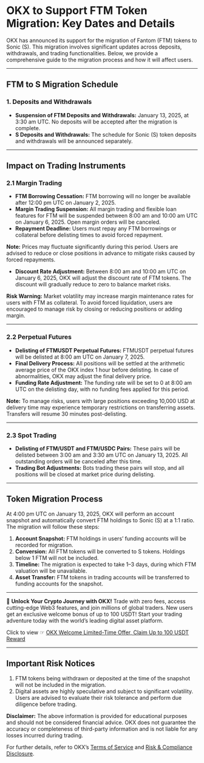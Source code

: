# OKX to Support FTM Token Migration: Key Dates and Details

OKX has announced its support for the migration of Fantom (FTM) tokens to Sonic (S). This migration involves significant updates across deposits, withdrawals, and trading functionalities. Below, we provide a comprehensive guide to the migration process and how it will affect users.

---

## **FTM to S Migration Schedule**

### **1. Deposits and Withdrawals**
- **Suspension of FTM Deposits and Withdrawals:** January 13, 2025, at 3:30 am UTC. No deposits will be accepted after the migration is complete.
- **S Deposits and Withdrawals:** The schedule for Sonic (S) token deposits and withdrawals will be announced separately.

---

## **Impact on Trading Instruments**

### **2.1 Margin Trading**
- **FTM Borrowing Cessation:** FTM borrowing will no longer be available after 12:00 pm UTC on January 2, 2025.
- **Margin Trading Suspension:** All margin trading and flexible loan features for FTM will be suspended between 8:00 am and 10:00 am UTC on January 6, 2025. Open margin orders will be canceled.
- **Repayment Deadline:** Users must repay any FTM borrowings or collateral before delisting times to avoid forced repayment.

**Note:** Prices may fluctuate significantly during this period. Users are advised to reduce or close positions in advance to mitigate risks caused by forced repayments.

- **Discount Rate Adjustment:** Between 8:00 am and 10:00 am UTC on January 6, 2025, OKX will adjust the discount rate of FTM tokens. The discount will gradually reduce to zero to balance market risks.

**Risk Warning:** Market volatility may increase margin maintenance rates for users with FTM as collateral. To avoid forced liquidation, users are encouraged to manage risk by closing or reducing positions or adding margin.

---

### **2.2 Perpetual Futures**
- **Delisting of FTMUSDT Perpetual Futures:** FTMUSDT perpetual futures will be delisted at 8:00 am UTC on January 7, 2025.
- **Final Delivery Process:** All positions will be settled at the arithmetic average price of the OKX index 1 hour before delisting. In case of abnormalities, OKX may adjust the final delivery price.
- **Funding Rate Adjustment:** The funding rate will be set to 0 at 8:00 am UTC on the delisting day, with no funding fees applied for this period.

**Note:** To manage risks, users with large positions exceeding 10,000 USD at delivery time may experience temporary restrictions on transferring assets. Transfers will resume 30 minutes post-delisting.

---

### **2.3 Spot Trading**
- **Delisting of FTM/USDT and FTM/USDC Pairs:** These pairs will be delisted between 3:00 am and 3:30 am UTC on January 13, 2025. All outstanding orders will be canceled after this time.
- **Trading Bot Adjustments:** Bots trading these pairs will stop, and all positions will be closed at market price during delisting.

---

## **Token Migration Process**

At 4:00 pm UTC on January 13, 2025, OKX will perform an account snapshot and automatically convert FTM holdings to Sonic (S) at a 1:1 ratio. The migration will follow these steps:

1. **Account Snapshot:** FTM holdings in users’ funding accounts will be recorded for migration.
2. **Conversion:** All FTM tokens will be converted to S tokens. Holdings below 1 FTM will not be included.
3. **Timeline:** The migration is expected to take 1–3 days, during which FTM valuation will be unavailable.
4. **Asset Transfer:** FTM tokens in trading accounts will be transferred to funding accounts for the snapshot.

---

🚀 **Unlock Your Crypto Journey with OKX!** Trade with zero fees, access cutting-edge Web3 features, and join millions of global traders. New users get an exclusive welcome bonus of up to 100 USDT! Start your trading adventure today with the world’s leading digital asset platform.

Click to view ☞ [OKX Welcome Limited-Time Offer, Claim Up to 100 USDT Reward](https://bit.ly/OKXe)

---

## **Important Risk Notices**

1. FTM tokens being withdrawn or deposited at the time of the snapshot will not be included in the migration.
2. Digital assets are highly speculative and subject to significant volatility. Users are advised to evaluate their risk tolerance and perform due diligence before trading.

**Disclaimer:** The above information is provided for educational purposes and should not be considered financial advice. OKX does not guarantee the accuracy or completeness of third-party information and is not liable for any losses incurred during trading.

For further details, refer to OKX’s [Terms of Service](https://bit.ly/OKXe) and [Risk & Compliance Disclosure](https://bit.ly/OKXe).
